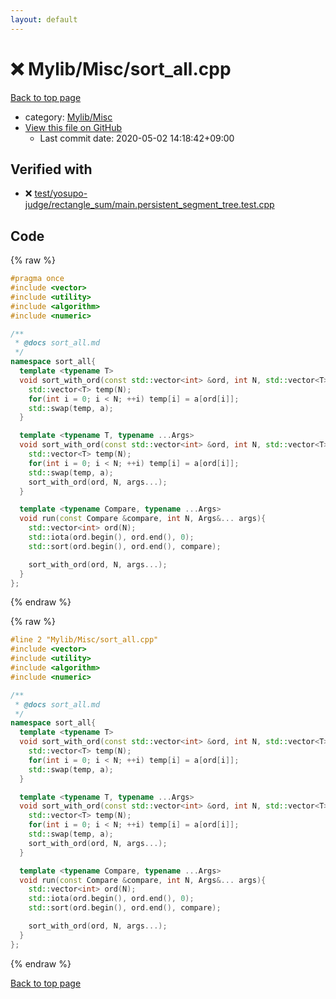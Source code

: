 ```yaml
---
layout: default
---
```


<!-- mathjax config similar to math.stackexchange -->
<script type="text/javascript" async
  src="https://cdnjs.cloudflare.com/ajax/libs/mathjax/2.7.5/MathJax.js?config=TeX-MML-AM_CHTML">
</script>
<script type="text/x-mathjax-config">
  MathJax.Hub.Config({
    TeX: { equationNumbers: { autoNumber: "AMS" }},
    tex2jax: {
      inlineMath: [ ['$','$'] ],
      processEscapes: true
    },
    "HTML-CSS": { matchFontHeight: false },
    displayAlign: "left",
    displayIndent: "2em"
  });
</script>

<script type="text/javascript" src="https://cdnjs.cloudflare.com/ajax/libs/jquery/3.4.1/jquery.min.js"></script>
<script src="https://cdn.jsdelivr.net/npm/jquery-balloon-js@1.1.2/jquery.balloon.min.js" integrity="sha256-ZEYs9VrgAeNuPvs15E39OsyOJaIkXEEt10fzxJ20+2I=" crossorigin="anonymous"></script>
<script type="text/javascript" src="../../../assets/js/copy-button.js"></script>
<link rel="stylesheet" href="../../../assets/css/copy-button.css" />


# :x: Mylib/Misc/sort_all.cpp

<a href="../../../index.html">Back to top page</a>

* category: <a href="../../../index.html#3aaad417c82174440088b5eea559262a">Mylib/Misc</a>
* <a href="{{ site.github.repository_url }}/blob/master/Mylib/Misc/sort_all.cpp">View this file on GitHub</a>
    - Last commit date: 2020-05-02 14:18:42+09:00




## Verified with

* :x: <a href="../../../verify/test/yosupo-judge/rectangle_sum/main.persistent_segment_tree.test.cpp.html">test/yosupo-judge/rectangle_sum/main.persistent_segment_tree.test.cpp</a>


## Code

<a id="unbundled"></a>
{% raw %}
```cpp
#pragma once
#include <vector>
#include <utility>
#include <algorithm>
#include <numeric>

/**
 * @docs sort_all.md
 */
namespace sort_all{
  template <typename T>
  void sort_with_ord(const std::vector<int> &ord, int N, std::vector<T> &a){
    std::vector<T> temp(N);
    for(int i = 0; i < N; ++i) temp[i] = a[ord[i]];
    std::swap(temp, a);
  }

  template <typename T, typename ...Args>
  void sort_with_ord(const std::vector<int> &ord, int N, std::vector<T> &a, Args&... args){
    std::vector<T> temp(N);
    for(int i = 0; i < N; ++i) temp[i] = a[ord[i]];
    std::swap(temp, a);
    sort_with_ord(ord, N, args...);
  }

  template <typename Compare, typename ...Args>
  void run(const Compare &compare, int N, Args&... args){
    std::vector<int> ord(N);
    std::iota(ord.begin(), ord.end(), 0);
    std::sort(ord.begin(), ord.end(), compare);

    sort_with_ord(ord, N, args...);
  }
};

```
{% endraw %}

<a id="bundled"></a>
{% raw %}
```cpp
#line 2 "Mylib/Misc/sort_all.cpp"
#include <vector>
#include <utility>
#include <algorithm>
#include <numeric>

/**
 * @docs sort_all.md
 */
namespace sort_all{
  template <typename T>
  void sort_with_ord(const std::vector<int> &ord, int N, std::vector<T> &a){
    std::vector<T> temp(N);
    for(int i = 0; i < N; ++i) temp[i] = a[ord[i]];
    std::swap(temp, a);
  }

  template <typename T, typename ...Args>
  void sort_with_ord(const std::vector<int> &ord, int N, std::vector<T> &a, Args&... args){
    std::vector<T> temp(N);
    for(int i = 0; i < N; ++i) temp[i] = a[ord[i]];
    std::swap(temp, a);
    sort_with_ord(ord, N, args...);
  }

  template <typename Compare, typename ...Args>
  void run(const Compare &compare, int N, Args&... args){
    std::vector<int> ord(N);
    std::iota(ord.begin(), ord.end(), 0);
    std::sort(ord.begin(), ord.end(), compare);

    sort_with_ord(ord, N, args...);
  }
};

```
{% endraw %}

<a href="../../../index.html">Back to top page</a>

